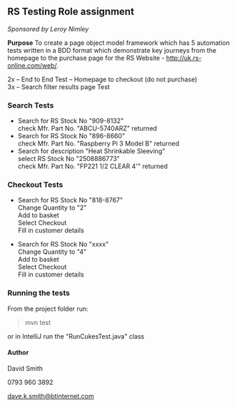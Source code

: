 ## RS Testing Role assignment ##

*Sponsored by Leroy Nimley*


**Purpose** 
To create a page object model framework which has 5 automation tests written in a BDD format which demonstrate
 key journeys from the homepage to the purchase page for the RS Website - http://uk.rs-online.com/web/.

2x – End to End Test – Homepage to checkout (do not purchase)  
3x – Search filter results page Test

### Search Tests ###
- Search for RS Stock No "909-8132"  
  check  Mfr. Part No. "ABCU-5740ARZ" returned   
- Search for RS Stock No "896-8660"  
  check  Mfr. Part No. "Raspberry Pi 3 Model B" returned
- Search for description "Heat Shrinkable Sleeving"  
  select RS Stock No "2508886773"  
  check  Mfr. Part No. "FP221 1/2 CLEAR 4'" returned

### Checkout Tests ###
- Search for RS Stock No "818-8767"  
  Change Quantity to "2"  
  Add to basket  
  Select Checkout  
  Fill in customer details

- Search for RS Stock No "xxxx"  
  Change Quantity to "4"  
  Add to basket  
  Select Checkout  
  Fill in customer details

### Running the tests ###

From the project folder run:
> mvn test

or in IntelliJ run the "RunCukesTest.java" class



#### Author ####
David Smith

0793 960 3892

dave.k.smith@btinternet.com

